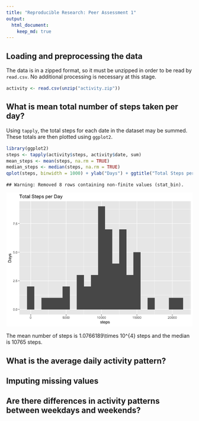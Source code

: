 ```yaml
---
title: "Reproducible Research: Peer Assessment 1"
output: 
  html_document:
    keep_md: true
---
```



## Loading and preprocessing the data

The data is in a zipped format, so it must be unzipped in order to be read by `read.csv`. No additional processing is necessary at this stage.


```r
activity <- read.csv(unzip("activity.zip"))
```


## What is mean total number of steps taken per day?

Using `tapply`, the total steps for each date in the dataset may be summed. These totals are then plotted using `ggplot2`.


```r
library(ggplot2)
steps <- tapply(activity$steps, activity$date, sum)
mean_steps <- mean(steps, na.rm = TRUE)
median_steps <- median(steps, na.rm = TRUE)
qplot(steps, binwidth = 1000) + ylab("Days") + ggtitle("Total Steps per Day")
```

```
## Warning: Removed 8 rows containing non-finite values (stat_bin).
```

![](PA1_template_files/figure-html/unnamed-chunk-2-1.png)<!-- -->

The mean number of steps is 1.0766189\times 10^{4} steps and the median is 10765 steps.

## What is the average daily activity pattern?



## Imputing missing values



## Are there differences in activity patterns between weekdays and weekends?
